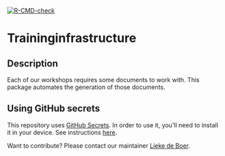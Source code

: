 [![R-CMD-check](https://github.com/esciencecenter-digital-skills/training-infrastructure/workflows/R-CMD-check/badge.svg)](https://github.com/esciencecenter-digital-skills/training-infrastructure/actions)

# Traininginfrastructure

## Description

Each of our workshops requires some documents to work with. 
This package automates the generation of those documents.

## Using GitHub secrets

This repository uses [GitHub Secrets](https://git-secret.io/).
In order to use it, you'll need to install it in your device.
See instructions [here](https://git-secret.io/).

Want to contribute?
Please contact our maintainer [Lieke de Boer](https://github.com/liekelotte).
